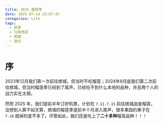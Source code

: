 ```yaml
---
title: 2025 榴莲季
date: 2025-07-14 23:07:47
categories: Life
tags:
  - 旅游
  - 马来西亚
  - 槟城
  - 游记
---
```


# 序

2023年12月我们第一次前往槟城，但当时不吃榴莲；2024年8月底我们第二次前往槟城，但当时榴莲季已经到了尾声，已经吃不到什么本地的品种，并且两个人的战力实在太弱。

然而 2025 年，我们提前半年订好机票，计划在 `7.11-7.15` 前往槟城品鉴榴莲，没想到人算不如天算，槟城的榴莲季提前半个月进入尾声，很多果园的果子在 `7.10` 就掉的差不多了。尽管如此，我们还是吃上了**二十多种**榴莲品种！！！